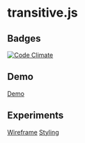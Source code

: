 transitive.js
=============

## Badges

[![Code Climate](https://codeclimate.com/github/conveyal/transitive.js.png)](https://codeclimate.com/github/conveyal/transitive.js)

## Demo

[Demo](http://conveyal.github.io/transitive.js/example/index.html "Demo")

## Experiments

[Wireframe](http://conveyal.github.io/transitive.js/experiments/wireframe/client/index.html "Wireframe Demo")
[Styling](http://conveyal.github.io/transitive.js/experiments/styling/client/index.html "Styling Demo")

